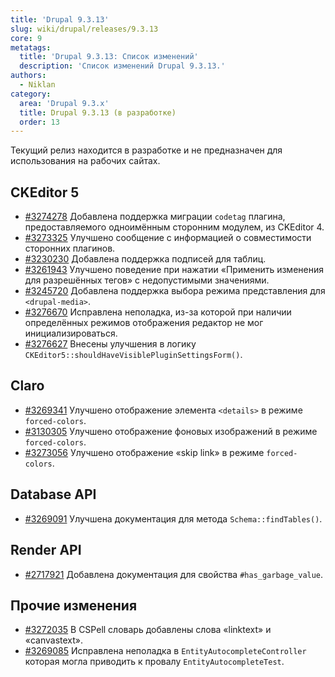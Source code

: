 ```yaml
---
title: 'Drupal 9.3.13'
slug: wiki/drupal/releases/9.3.13
core: 9
metatags:
  title: 'Drupal 9.3.13: Список изменений'
  description: 'Список изменений Drupal 9.3.13.'
authors:
  - Niklan
category:
  area: 'Drupal 9.3.x'
  title: Drupal 9.3.13 (в разработке)
  order: 13
---
```


<Aside type="warning">

Текущий релиз находится в разработке и не предназначен для использования на рабочих сайтах.

</Aside>

## CKEditor 5

- [#3274278](https://www.drupal.org/node/3274278) Добавлена поддержка миграции `codetag` плагина, предоставляемого одноимённым сторонним модулем, из CKEditor 4.
- [#3273325](https://www.drupal.org/node/3273325) Улучшено сообщение с информацией о совместимости сторонних плагинов.
- [#3230230](https://www.drupal.org/node/3230230) Добавлена поддержка подписей для таблиц.
- [#3261943](https://www.drupal.org/node/3261943) Улучшено поведение при нажатии «Применить изменения для разрешённых тегов» с недопустимыми значениями.
- [#3245720](https://www.drupal.org/node/3245720) Добавлена поддержка выбора режима представления для `<drupal-media>`.
- [#3276670](https://www.drupal.org/node/3276670) Исправлена неполадка, из-за которой при наличии определённых режимов отображения редактор не мог инициализироваться.
- [#3276627](https://www.drupal.org/node/3276627) Внесены улучшения в логику `CKEditor5::shouldHaveVisiblePluginSettingsForm()`.

## Claro

- [#3269341](https://www.drupal.org/node/3269341) Улучшено отображение элемента `<details>` в режиме `forced-colors`.
- [#3130305](https://www.drupal.org/node/3130305) Улучшено отображение фоновых изображений в режиме `forced-colors`.
- [#3273056](https://www.drupal.org/node/3273056) Улучшено отображение «skip link» в режиме `forced-colors`.

## Database API

- [#3269091](https://www.drupal.org/node/3269091) Улучшена документация для метода `Schema::findTables()`.

## Render API

- [#2717921](https://www.drupal.org/node/2717921) Добавлена документация для свойства `#has_garbage_value`.

## Прочие изменения

- [#3272035](https://www.drupal.org/node/3272035) В CSPell словарь добавлены слова «linktext» и «canvastext».
- [#3269085](https://www.drupal.org/node/3269085) Исправлена неполадка в `EntityAutocompleteController` которая могла приводить к провалу `EntityAutocompleteTest`.